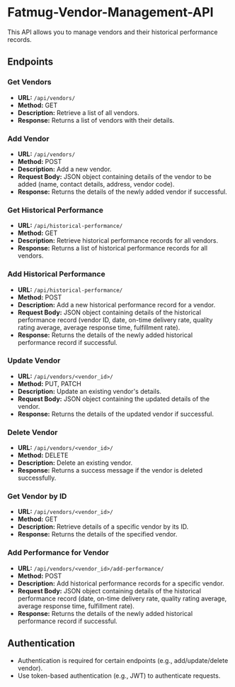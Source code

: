 # Fatmug-Vendor-Management-API

This API allows you to manage vendors and their historical performance records.

## Endpoints

### Get Vendors

- **URL:** `/api/vendors/`
- **Method:** GET
- **Description:** Retrieve a list of all vendors.
- **Response:** Returns a list of vendors with their details.

### Add Vendor

- **URL:** `/api/vendors/`
- **Method:** POST
- **Description:** Add a new vendor.
- **Request Body:** JSON object containing details of the vendor to be added (name, contact details, address, vendor code).
- **Response:** Returns the details of the newly added vendor if successful.

### Get Historical Performance

- **URL:** `/api/historical-performance/`
- **Method:** GET
- **Description:** Retrieve historical performance records for all vendors.
- **Response:** Returns a list of historical performance records for all vendors.

### Add Historical Performance

- **URL:** `/api/historical-performance/`
- **Method:** POST
- **Description:** Add a new historical performance record for a vendor.
- **Request Body:** JSON object containing details of the historical performance record (vendor ID, date, on-time delivery rate, quality rating average, average response time, fulfillment rate).
- **Response:** Returns the details of the newly added historical performance record if successful.

### Update Vendor

- **URL:** `/api/vendors/<vendor_id>/`
- **Method:** PUT, PATCH
- **Description:** Update an existing vendor's details.
- **Request Body:** JSON object containing the updated details of the vendor.
- **Response:** Returns the details of the updated vendor if successful.

### Delete Vendor

- **URL:** `/api/vendors/<vendor_id>/`
- **Method:** DELETE
- **Description:** Delete an existing vendor.
- **Response:** Returns a success message if the vendor is deleted successfully.

### Get Vendor by ID

- **URL:** `/api/vendors/<vendor_id>/`
- **Method:** GET
- **Description:** Retrieve details of a specific vendor by its ID.
- **Response:** Returns the details of the specified vendor.

### Add Performance for Vendor

- **URL:** `/api/vendors/<vendor_id>/add-performance/`
- **Method:** POST
- **Description:** Add historical performance records for a specific vendor.
- **Request Body:** JSON object containing details of the historical performance record (date, on-time delivery rate, quality rating average, average response time, fulfillment rate).
- **Response:** Returns the details of the newly added historical performance record if successful.

## Authentication

- Authentication is required for certain endpoints (e.g., add/update/delete vendor).
- Use token-based authentication (e.g., JWT) to authenticate requests.
